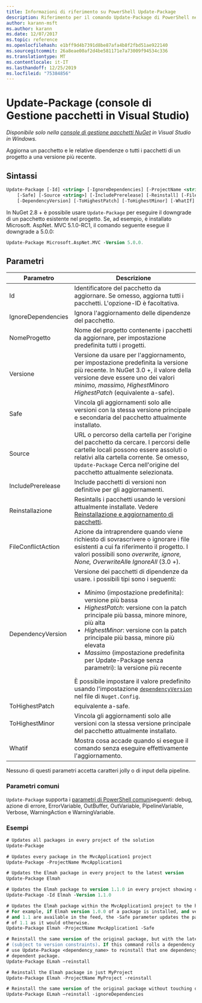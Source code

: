 ```yaml
---
title: Informazioni di riferimento su PowerShell Update-Package
description: Riferimento per il comando Update-Package di PowerShell nella console di gestione pacchetti NuGet in Visual Studio.
author: karann-msft
ms.author: karann
ms.date: 12/07/2017
ms.topic: reference
ms.openlocfilehash: e1bff9d4b7391d8be87afa4b8f2fbd51ae922140
ms.sourcegitcommit: 26a8eae00af2d4be581171e7a73009f94534c336
ms.translationtype: MT
ms.contentlocale: it-IT
ms.lasthandoff: 12/25/2019
ms.locfileid: "75384856"
---
```

# <a name="update-package-package-manager-console-in-visual-studio"></a>Update-Package (console di Gestione pacchetti in Visual Studio)

*Disponibile solo nella [console di gestione pacchetti NuGet](../../consume-packages/install-use-packages-powershell.md) in Visual Studio in Windows.*

Aggiorna un pacchetto e le relative dipendenze o tutti i pacchetti di un progetto a una versione più recente.

## <a name="syntax"></a>Sintassi

```ps
Update-Package [-Id] <string> [-IgnoreDependencies] [-ProjectName <string>] [-Version <string>]
    [-Safe] [-Source <string>] [-IncludePrerelease] [-Reinstall] [-FileConflictAction]
    [-DependencyVersion] [-ToHighestPatch] [-ToHighestMinor] [-WhatIf] [<CommonParameters>]
```

In NuGet 2.8 + è possibile usare `Update-Package` per eseguire il downgrade di un pacchetto esistente nel progetto. Se, ad esempio, è installato Microsoft. AspNet. MVC 5.1.0-RC1, il comando seguente esegue il downgrade a 5.0.0:

```ps
Update-Package Microsoft.AspNet.MVC -Version 5.0.0.
```

## <a name="parameters"></a>Parametri

|  Parametro | Descrizione |
| --- | --- |
| Id | Identificatore del pacchetto da aggiornare. Se omesso, aggiorna tutti i pacchetti. L'opzione-ID è facoltativa. |
| IgnoreDependencies | Ignora l'aggiornamento delle dipendenze del pacchetto. |
| NomeProgetto | Nome del progetto contenente i pacchetti da aggiornare, per impostazione predefinita tutti i progetti. |
| Versione | Versione da usare per l'aggiornamento, per impostazione predefinita la versione più recente. In NuGet 3.0 +, il valore della versione deve essere uno dei valori *minimo, massimo, HighestMinor*o *HighestPatch* (equivalente a-safe). |
| Safe | Vincola gli aggiornamenti solo alle versioni con la stessa versione principale e secondaria del pacchetto attualmente installato. |
| Source | URL o percorso della cartella per l'origine del pacchetto da cercare. I percorsi delle cartelle locali possono essere assoluti o relativi alla cartella corrente. Se omesso, `Update-Package` Cerca nell'origine del pacchetto attualmente selezionata. |
| IncludePrerelease | Include pacchetti di versioni non definitive per gli aggiornamenti. |
| Reinstallazione | Resintalls i pacchetti usando le versioni attualmente installate. Vedere [Reinstallazione e aggiornamento di pacchetti](../../consume-packages/reinstalling-and-updating-packages.md). |
| FileConflictAction | Azione da intraprendere quando viene richiesto di sovrascrivere o ignorare i file esistenti a cui fa riferimento il progetto. I valori possibili sono *overwrite, ignore, None, OverwriteAll*e *IgnoreAll* (3.0 +). |
| DependencyVersion | Versione dei pacchetti di dipendenze da usare. i possibili tipi sono i seguenti:<br/><ul><li>*Minimo* (impostazione predefinita): versione più bassa</li><li>*HighestPatch*: versione con la patch principale più bassa, minore minore, più alta</li><li>*HighestMinor*: versione con la patch principale più bassa, minore più elevata</li><li>*Massimo* (impostazione predefinita per Update-Package senza parametri): la versione più recente</li></ul>È possibile impostare il valore predefinito usando l'impostazione [`dependencyVersion`](../nuget-config-file.md#config-section) nel file di `Nuget.Config`. |
| ToHighestPatch | equivalente a-safe. |
| ToHighestMinor | Vincola gli aggiornamenti solo alle versioni con la stessa versione principale del pacchetto attualmente installato. |
| Whatif | Mostra cosa accade quando si esegue il comando senza eseguire effettivamente l'aggiornamento. |

Nessuno di questi parametri accetta caratteri jolly o di input della pipeline.

### <a name="common-parameters"></a>Parametri comuni

`Update-Package` supporta i [parametri di PowerShell comuni](https://go.microsoft.com/fwlink/?LinkID=113216)seguenti: debug, azione di errore, ErrorVariable, OutBuffer, OutVariable, PipelineVariable, Verbose, WarningAction e WarningVariable.

### <a name="examples"></a>Esempi

```ps
# Updates all packages in every project of the solution
Update-Package

# Updates every package in the MvcApplication1 project
Update-Package -ProjectName MvcApplication1

# Updates the Elmah package in every project to the latest version
Update-Package Elmah

# Updates the Elmah package to version 1.1.0 in every project showing optional -Id usage
Update-Package -Id Elmah -Version 1.1.0

# Updates the Elmah package within the MvcApplication1 project to the highest "safe" version.
# For example, if Elmah version 1.0.0 of a package is installed, and versions 1.0.1, 1.0.2,
# and 1.1 are available in the feed, the -Safe parameter updates the package to 1.0.2 instead
# of 1.1 as it would otherwise.
Update-Package Elmah -ProjectName MvcApplication1 -Safe

# Reinstall the same version of the original package, but with the latest version of dependencies
# (subject to version constraints). If this command rolls a dependency back to an earlier version,
# use Update-Package <dependency_name> to reinstall that one dependency without affecting the
# dependent package.
Update-Package ELmah –reinstall 

# Reinstall the Elmah package in just MyProject
Update-Package Elmah -ProjectName MyProject -reinstall

# Reinstall the same version of the original package without touching dependencies.
Update-Package ELmah –reinstall -ignoreDependencies
```
